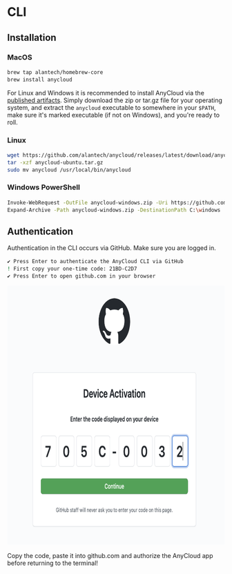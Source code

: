 # CLI

## Installation

### MacOS

```bash
brew tap alantech/homebrew-core
brew install anycloud
```

For Linux and Windows it is recommended to install AnyCloud via the [published artifacts](https://github.com/alantech/anycloud/releases/latest). Simply download the zip or tar.gz file for your operating system, and extract the `anycloud` executable to somewhere in your `$PATH`, make sure it's marked executable \(if not on Windows\), and you're ready to roll.

### Linux

```bash
wget https://github.com/alantech/anycloud/releases/latest/download/anycloud-ubuntu.tar.gz
tar -xzf anycloud-ubuntu.tar.gz
sudo mv anycloud /usr/local/bin/anycloud
```

### Windows PowerShell

```bash
Invoke-WebRequest -OutFile anycloud-windows.zip -Uri https://github.com/alantech/anycloud/releases/latest/download/anycloud-windows.zip
Expand-Archive -Path anycloud-windows.zip -DestinationPath C:\windows
```

## Authentication

Authentication in the CLI occurs via GitHub. Make sure you are logged in.

```bash
✔ Press Enter to authenticate the AnyCloud CLI via GitHub
! First copy your one-time code: 21BD-C2D7
✔ Press Enter to open github.com in your browser
```

<img src="assets/gh-code.png" width=700 height=600 />

Copy the code, paste it into github.com and authorize the AnyCloud app before returning to the terminal!